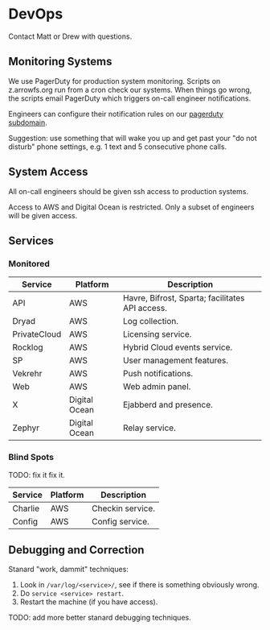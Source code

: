 # DevOps

Contact Matt or Drew with questions.

## Monitoring Systems

We use PagerDuty for production system monitoring. Scripts on z.arrowfs.org
run from a cron check our systems. When things go wrong, the scripts email
PagerDuty which triggers on-call engineer notifications.

Engineers can configure their notification rules on our
[pagerduty subdomain](https://aerofs.pagerduty.com).

Suggestion: use something that will wake you up and get past your "do not
disturb" phone settings, e.g. 1 text and 5 consecutive phone calls.

## System Access

All on-call engineers should be given ssh access to production systems.

Access to AWS and Digital Ocean is restricted. Only a subset of engineers will
be given access.

## Services

### Monitored

| Service | Platform | Description |
|-|-|-|
| API | AWS | Havre, Bifrost, Sparta; facilitates API access. |
| Dryad | AWS | Log collection. |
| PrivateCloud | AWS | Licensing service. |
| Rocklog | AWS | Hybrid Cloud events service. |
| SP | AWS | User management features. |
| Vekrehr | AWS | Push notifications. |
| Web | AWS | Web admin panel. |
| X | Digital Ocean | Ejabberd and presence. |
| Zephyr | Digital Ocean | Relay service. |

### Blind Spots

TODO: fix it fix it.

| Service | Platform | Description |
|-|-|-|
| Charlie | AWS | Checkin service. |
| Config | AWS | Config service. |

## Debugging and Correction

Stanard "work, dammit" techniques:

1. Look in `/var/log/<service>/`, see if there is something obviously wrong.
2. Do `service <service> restart`.
3. Restart the machine (if you have access).

TODO: add more better stanard debugging techniques.
